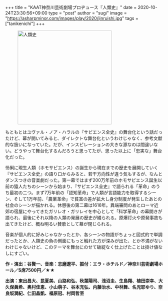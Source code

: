 +++
title = "KAAT神奈川芸術劇場プロヂュース『人類史』"
date = 2020-10-24T23:30:56+09:00
type = "post"
author = "sugi"
image = "https://asharpminor.com/images/play/2020/jinruishi.jpg"
tags = ["tanikenichi"]
+++
<figure class="alignleft"><img src="/images/play/2020/jinruishi.jpg" alt="人類史" style="width: 300px !important;"></figure>

もともとはユヴァル・ノア・ハラルの『サピエンス全史』の舞台化という話だったけど、幕が開いてみると、ダイレクトな舞台化というわけじゃなく、参考文献的な扱いになっていた。だが、インスピレーションの大きな源なのは間違いない。どうやって舞台化するんだろうと思ってたが、思った以上に「忠実な」舞台化だった。

怜悧に現生人類（ホモサピエンス）の誕生から現在までの歴史を展開していく『サピエンス全史』の語り口からみると、若干方向性が違う気もするが、なんとダンスつきの音楽劇だった。第一幕ではまず200万年前のホモサピエンス誕生以前の猿人たちのシーンから始まり、『サピエンス全史』で語られる「革命」のうち最初の二つ。まず7万年前の「認知革命」で人類が言語能力を取得するシーン、そして1万年前、「農業革命」で貧富の差が拡大し身分制度が発生したあとの社会のシーンが描かれる。休憩後の第二幕は1616年。異端審問のあとローマ近郊の宿屋にやってきたガリレオ・ガリレイを中心として「科学革命」の幕開きが語られ、最後にそれ以降の人類の発展の歴史が綴られる。原爆灯火や原発事故も出てきたけど、概ね明るい賛歌として幕が閉じられる。

音楽が個人的に好みじゃなかったとか、各シーンの物語がちょっと図式的で単調だったとか、人類史の負の側面にもっと触れた方が深みが出た、とか不満がないわけじゃないけど、このテーマを舞台にのせて破綻なく仕上げたことは掛け値なしにすごい。

**作・演出：谷賢一、音楽：志磨遼平、振付：エラ・ホチルド／神奈川芸術劇場ホール／S席7500円／★★**

**出演：東出昌大、昆夏美、山路和弘、秋葉陽司、浅沼圭、生島翔、植田崇幸、大久保眞希、奥村佳恵、小山萌子、谷本充弘、内藤治水、中林舞、名児耶ゆり、奈良坂潤紀、仁田晶凱、福原冠、村岡哲至**